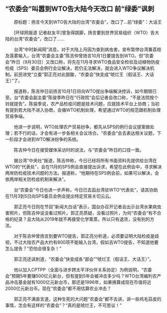 ## “农委会”叫嚣到WTO告大陆今天改口 前“绿委”讽刺
　　原标题：扬言今天到WTO告大陆的台湾“农委会”，改口了…前“绿委”：大话王

　　[环球网报道 记者赵友平]曾急得跳脚，扬言要到世界贸易组织（WTO）告大陆的台湾“农委会”，改口了……

　　台湾“中时新闻网”消息，对于大陆上月因为查到病虫害，宣布暂停台湾番荔枝及莲雾输入，台湾“农委会主委”陈吉仲曾扬言10月1日要提告到WTO。但“农委会”昨日（9月30日）又改口称，将先在11月寻求WTO食品安全检验及动植物防疫检疫（SPS）委员会例行会议解决，若仍无法解决，就会进入WTO争议解决机制。前民进党“立委”郭正亮对此狠酸，“农委会”快变成“唬烂王（假话王、大话王）”了。

　　报道称，陈吉仲日前扬言10月1日将向WTO提出争端解决控诉，如今期限已至。台“农委会副主委”陈骏季昨日在“行政院“会后记者会改口称，“不是法院按个铃就提告”。陈骏季说，农产品检疫问题是技术问题，应就技术平台上协商；当初有提到若大陆不进入协商，会循WTO机制处理，希望通过WTO的规范跟机制处理贸易争端。

　　他进一步说明，WTO处理农产贸易纷争，都先从SPS的例行会议提案做处理；若不行的话，才会有进一步各相关会议场合。“农委会”会去表达相关议题，下一阶段才会进到WTO解决纷争的系统。

　　陈吉仲今日在接受媒体采访时的说法，与“农委会”昨日的口径一致。

　　据台湾“中央社”报道，陈吉仲称，今日已经将所有书面资料先提供给台湾在WTO的“代表处”，会在11月的SPS例会直接提出诉求，希望在此例会中，寻求解决两岸防检疫技术问题的方法。报道称，“他期待在SPS例会前，如果可以解决，会依两岸相关防检疫机制来解决”。

　　台“农委会”今日也进一步声称，今日已去函台湾驻WTO“代表处”，请其协助在11月3到5日向SPS委员会例会提出特定贸易关切云云。

　　郭正亮今日则在节目“新闻大白话”表示，国台办召开记者会出示台湾水果病虫害照片，但陈吉仲说没看过照片。郭正亮质疑，没看过照片，为何“农委会”有不合格的纪录？且大陆从2019年就不再接受化学熏蒸，所以只有退货，没有别的方法。

　　对于陈吉仲曾扬言到要WTO提告，郭正亮分析道，必须要证明大陆检疫是歧视，不过大陆农产品大约有800项不能输入台湾，假如去WTO提告，不知道他要怎么提告？“恐怕会很复杂！”

　　郭正亮还讽刺道，“农委会”快变成各“部会”“唬烂王（假话王、大话王）”。

　　他以加入CPTPP（全面与进步跨太平洋伙伴关系协定）为例说明，“农委会”预期5年要赚500亿元新台，但有提到5年会被冲击多少吗？WTO台湾编列农产品冲击基金就有1000亿元新台币，那还是1996年，如果换算成现在币值将近2000亿元新台币。现在“农委会”都不用估算农业冲击？

　　郭正亮不满直言道，这种生死的大问题“农委会”都不去讲，讲一些鸡毛蒜皮的事情，怎会有这样的“农委会”？“真的是唬烂王，不可思议！”

